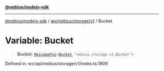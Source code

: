 [**@nebius/nodejs-sdk**](../../../../../README.md)

***

[@nebius/nodejs-sdk](../../../../../README.md) / [api/nebius/storage/v1](../README.md) / Bucket

# Variable: Bucket

> **Bucket**: [`MessageFns`](../../../../../runtime/protos/core/interfaces/MessageFns.md)\<[`Bucket`](../interfaces/Bucket.md), `"nebius.storage.v1.Bucket"`\>

Defined in: src/api/nebius/storage/v1/index.ts:1909
